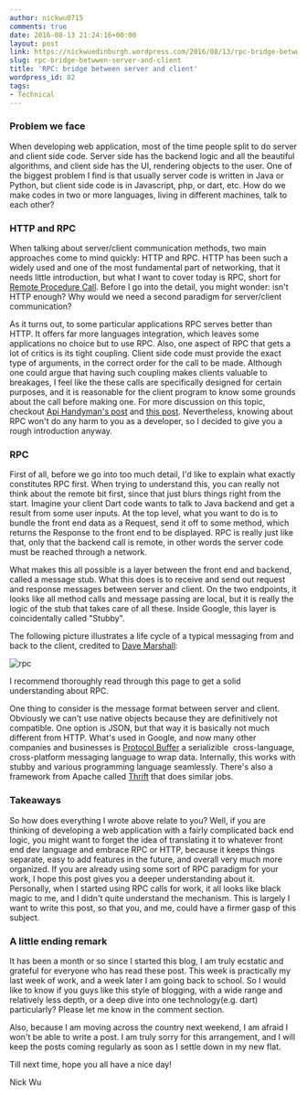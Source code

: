 ```yaml
---
author: nickwu0715
comments: true
date: 2016-08-13 21:24:16+00:00
layout: post
link: https://nickwuedinburgh.wordpress.com/2016/08/13/rpc-bridge-betwwen-server-and-client/
slug: rpc-bridge-betwwen-server-and-client
title: 'RPC: bridge between server and client'
wordpress_id: 82
tags:
- Technical
---
```


### Problem we face



When developing web application, most of the time people split to do server and client side code. Server side has the backend logic and all the beautiful algorithms, and client side has the UI, rendering objects to the user. One of the biggest problem I find is that usually server code is written in Java or Python, but client side code is in Javascript, php, or dart, etc. How do we make codes in two or more languages, living in different machines, talk to each other?



### HTTP and RPC



When talking about server/client communication methods, two main approaches come to mind quickly: HTTP and RPC. HTTP has been such a widely used and one of the most fundamental part of networking, that it needs little introduction, but what I want to cover today is RPC, short for [Remote Procedure Call](https://en.wikipedia.org/wiki/Remote_procedure_call). Before I go into the detail, you might wonder: isn't HTTP enough? Why would we need a second paradigm for server/client communication?

As it turns out, to some particular applications RPC serves better than HTTP. It offers far more languages integration, which leaves some applications no choice but to use RPC. Also, one aspect of RPC that gets a lot of critics is its tight coupling. Client side code must provide the exact type of arguments, in the correct order for the call to be made. Although one could argue that having such coupling makes clients valuable to breakages, I feel like the these calls are specifically designed for certain purposes, and it is reasonable for the client program to know some grounds about the call before making one. For more discussion on this topic, checkout [Api Handyman's post](https://apihandyman.io/do-you-really-know-why-you-prefer-rest-over-rpc/) and [this post](http://programmers.stackexchange.com/questions/181176/when-are-rpc-ish-approaches-more-appropriate-than-rest). Nevertheless, knowing about RPC won't do any harm to you as a developer, so I decided to give you a rough introduction anyway.



### RPC



First of all, before we go into too much detail, I'd like to explain what exactly constitutes RPC first. When trying to understand this, you can really not think about the remote bit first, since that just blurs things right from the start. Imagine your client Dart code wants to talk to Java backend and get a result from some user inputs. At the top level, what you want to do is to bundle the front end data as a Request, send it off to some method, which returns the Response to the front end to be displayed. RPC is really just like that, only that the backend call is remote, in other words the server code must be reached through a network.

What makes this all possible is a layer between the front end and backend, called a message stub. What this does is to receive and send out request and response messages between server and client. On the two endpoints, it looks like all method calls and message passing are local, but it is really the logic of the stub that takes care of all these. Inside Google, this layer is coincidentally called "Stubby".

The following picture illustrates a life cycle of a typical messaging from and back to the client, credited to [Dave Marshall](https://www.cs.cf.ac.uk/Dave/C/node33.html):

![rpc](https://nickwuedinburgh.files.wordpress.com/2016/08/rpc.gif)

I recommend thoroughly read through this page to get a solid understanding about RPC.

One thing to consider is the message format between server and client. Obviously we can't use native objects because they are definitively not compatible. One option is JSON, but that way it is basically not much different from HTTP. What's used in Google, and now many other companies and businesses is [Protocol Buffer](https://developers.google.com/protocol-buffers/) a serializible  cross-language, cross-platform messaging language to wrap data. Internally, this works with stubby and various programming language seamlessly. There's also a framework from Apache called [Thrift](https://thrift.apache.org/) that does similar jobs.



### Takeaways



So how does everything I wrote above relate to you? Well, if you are thinking of developing a web application with a fairly complicated back end logic, you might want to forget the idea of translating it to whatever front end dev language and embrace RPC or HTTP, because it keeps things separate, easy to add features in the future, and overall very much more organized. If you are already using some sort of RPC paradigm for your work, I hope this post gives you a deeper understanding about it. Personally, when I started using RPC calls for work, it all looks like black magic to me, and I didn't quite understand the mechanism. This is largely I want to write this post, so that you, and me, could have a firmer gasp of this subject.



### A little ending remark



It has been a month or so since I started this blog, I am truly ecstatic and grateful for everyone who has read these post. This week is practically my last week of work, and a week later I am going back to school. So I would like to know if you guys like this style of blogging, with a wide range and relatively less depth, or a deep dive into one technology(e.g. dart) particularly? Please let me know in the comment section.

Also, because I am moving across the country next weekend, I am afraid I won't be able to write a post. I am truly sorry for this arrangement, and I will keep the posts coming regularly as soon as I settle down in my new flat.

Till next time, hope you all have a nice day!

Nick Wu
